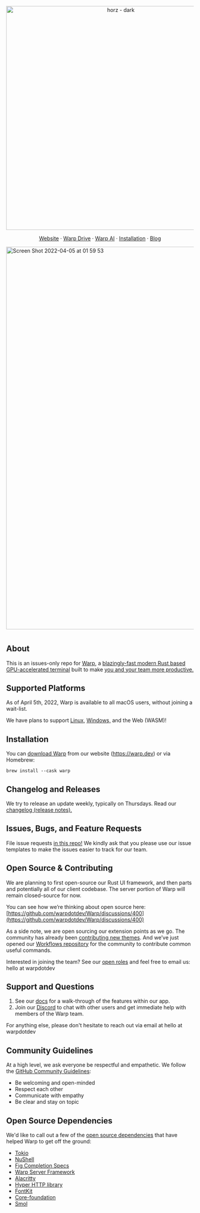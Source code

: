 <p align="center">
    <a href="https://app.warp.dev/get_warp">
    <img width="600" alt="horz - dark" src="https://github-production-user-asset-6210df.s3.amazonaws.com/29553206/248055401-598e0905-f430-4091-b906-b1b849e3fc70.png">
    </a>
</p>

<p align="center">
  <a href="https://warp.dev">Website</a>
  ·
  <a href="https://warp.dev/warp-drive">Warp Drive</a>
  ·
  <a href="https://warp.dev/warp-ai">Warp AI</a>
  ·
  <a href="#installation">Installation</a>
  ·
  <a href="https://warp.dev/blog">Blog</a>
</p>

<a href="https://www.youtube.com/watch?v=T7R8lvvBgOI">
    <img width="1025" alt="Screen Shot 2022-04-05 at 01 59 53" src="https://user-images.githubusercontent.com/29553206/161688541-2889478f-d02e-497c-8340-41569e579a42.png">
</a>

<h1></h1>

## About

This is an issues-only repo for [Warp](https://www.warp.dev), a [blazingly-fast modern Rust based GPU-accelerated terminal](https://www.warp.dev/blog/how-warp-works) built to make [you and your team more productive.](https://www.warp.dev/blog/how-we-design-warp-our-product-philosophy)

## Supported Platforms

As of April 5th, 2022, Warp is available to all macOS users, without joining a wait-list.

We have plans to support [Linux](https://github.com/warpdotdev/Warp/issues/120), [Windows,](https://github.com/warpdotdev/Warp/issues/204) and the Web (WASM)!

## Installation

You can [download Warp](https://app.warp.dev/get_warp) from our website (<https://warp.dev>) or via Homebrew:

```shell
brew install --cask warp
```

## Changelog and Releases

We try to release an update weekly, typically on Thursdays. Read our [changelog (release notes).](https://docs.warp.dev/help/changelog)

## Issues, Bugs, and Feature Requests

File issue requests [in this repo!](https://github.com/warpdotdev/warp/issues/new/choose)
We kindly ask that you please use our issue templates to make the issues easier to track for our team.

## Open Source & Contributing

We are planning to first open-source our Rust UI framework, and then parts and potentially all of our client codebase. The server portion of Warp will remain closed-source for now.

You can see how we’re thinking about open source here: [https://github.com/warpdotdev/Warp/discussions/400](https://github.com/warpdotdev/Warp/discussions/400)

As a side note, we are open sourcing our extension points as we go. The community has already been [contributing new themes](https://github.com/warpdotdev/themes). And we’ve just opened our [Workflows repository](https://github.com/warpdotdev/workflows) for the community to contribute common useful commands.

Interested in joining the team? See our [open roles](https://www.warp.dev/careers) and feel free to email us: hello at warpdotdev

## Support and Questions

1. See our [docs](https://docs.warp.dev/) for a walk-through of the features within our app.
2. Join our [Discord](https://discord.gg/warpdotdev) to chat with other users and get immediate help with members of the Warp team.

For anything else, please don't hesitate to reach out via email at hello at warpdotdev

## Community Guidelines

At a high level, we ask everyone be respectful and empathetic. We follow the [GitHub Community Guidelines](https://docs.github.com/en/github/site-policy/github-community-guidelines):

* Be welcoming and open-minded
* Respect each other
* Communicate with empathy
* Be clear and stay on topic

## Open Source Dependencies

We'd like to call out a few of the [open source dependencies](https://docs.warp.dev/help/licenses) that have helped Warp to get off the ground:

* [Tokio](https://github.com/tokio-rs/tokio)
* [NuShell](https://github.com/nushell/nushell)
* [Fig Completion Specs](https://github.com/withfig/autocomplete)
* [Warp Server Framework](https://github.com/seanmonstar/warp)
* [Alacritty](https://github.com/alacritty/alacritty)
* [Hyper HTTP library](https://github.com/hyperium/hyper)
* [FontKit](https://github.com/servo/font-kit)
* [Core-foundation](https://github.com/servo/core-foundation-rs)
* [Smol](https://github.com/smol-rs/smol)
